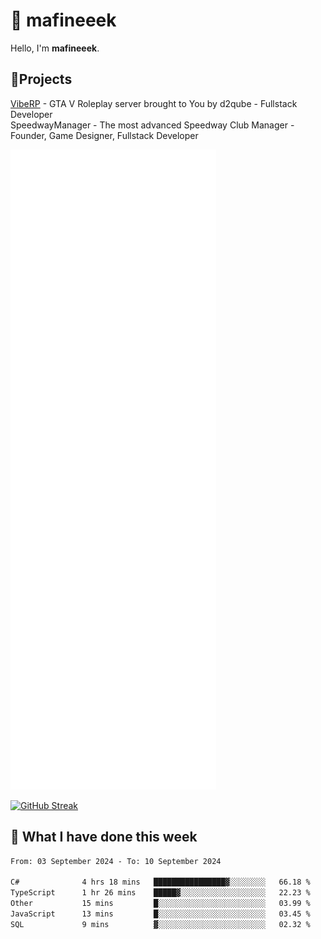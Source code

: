 # 👋 mafineeek
Hello, I'm **mafineeek**.

## 📝Projects

[VibeRP](https://v-rp.pl) - GTA V Roleplay server brought to You by d2qube - Fullstack Developer<br/>
SpeedwayManager - The most advanced Speedway Club Manager - Founder, Game Designer, Fullstack Developer


![](./github-metrics.svg)

[![GitHub Streak](https://streak-stats.demolab.com/?user=mafineeek)](https://git.io/streak-stats)

## 📰 What I have done this week
<!--START_SECTION:waka-->

```txt
From: 03 September 2024 - To: 10 September 2024

C#              4 hrs 18 mins   ████████████████▓░░░░░░░░   66.18 %
TypeScript      1 hr 26 mins    █████▓░░░░░░░░░░░░░░░░░░░   22.23 %
Other           15 mins         █░░░░░░░░░░░░░░░░░░░░░░░░   03.99 %
JavaScript      13 mins         █░░░░░░░░░░░░░░░░░░░░░░░░   03.45 %
SQL             9 mins          ▓░░░░░░░░░░░░░░░░░░░░░░░░   02.32 %
```

<!--END_SECTION:waka-->

